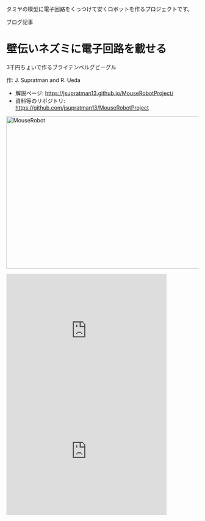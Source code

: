 タミヤの模型に電子回路をくっつけて安くロボットを作るプロジェクトです。

ブログ記事

<h1>壁伝いネズミに電子回路を載せる</h1>

3千円ちょいで作るブライテンベルグビーグル

作: J. Supratman and R. Ueda

<ul>
	<li>解説ページ: <a href="https://jsupratman13.github.io/MouseRobotProject/" target="_blank">https://jsupratman13.github.io/MouseRobotProject/</a></li>
	<li>資料等のリポジトリ: <a href="https://github.com/jsupratman13/MouseRobotProject" target="_blank">https://github.com/jsupratman13/MouseRobotProject</a></li>

</ul>

<a href="https://lab.ueda.asia/wp-content/uploads/2016/08/MouseRobot.jpg"><img src="https://lab.ueda.asia/wp-content/uploads/2016/08/MouseRobot-1024x768.jpg" alt="MouseRobot" width="530" height="398" class="aligncenter size-large wp-image-1125" /></a>

<iframe width="420" height="315" src="https://www.youtube.com/embed/eWR0JLNSg-g" frameborder="0" allowfullscreen></iframe>

<iframe width="420" height="315" src="https://www.youtube.com/embed/5WNjF-kcHEA" frameborder="0" allowfullscreen></iframe>


